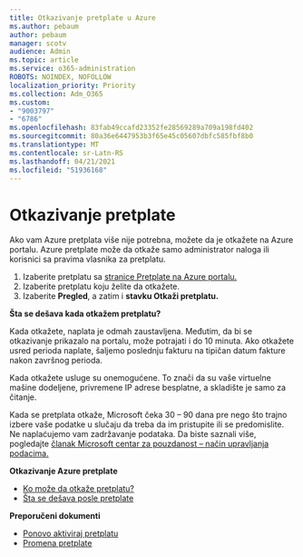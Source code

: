 ```yaml
---
title: Otkazivanje pretplate u Azure
ms.author: pebaum
author: pebaum
manager: scotv
audience: Admin
ms.topic: article
ms.service: o365-administration
ROBOTS: NOINDEX, NOFOLLOW
localization_priority: Priority
ms.collection: Adm_O365
ms.custom:
- "9003797"
- "6786"
ms.openlocfilehash: 83fab49ccafd23352fe28569289a709a198fd402
ms.sourcegitcommit: 80a36e6447953b3f65e45c05607dbfc585fbf8b0
ms.translationtype: MT
ms.contentlocale: sr-Latn-RS
ms.lasthandoff: 04/21/2021
ms.locfileid: "51936168"
---
```

# <a name="cancel-subscription"></a>Otkazivanje pretplate

Ako vam Azure pretplata više nije potrebna, možete da je otkažete na Azure portalu. Azure pretplate može da otkaže samo administrator naloga ili korisnici sa pravima vlasnika za pretplatu.

1. Izaberite pretplatu sa [stranice Pretplate na Azure portalu.](https://portal.azure.com/#blade/Microsoft_Azure_Billing/SubscriptionsBlade)
2. Izaberite pretplatu koju želite da otkažete.
3. Izaberite **Pregled**, a zatim i **stavku Otkaži pretplatu.**

**Šta se dešava kada otkažem pretplatu?**

Kada otkažete, naplata je odmah zaustavljena. Međutim, da bi se otkazivanje prikazalo na portalu, može potrajati i do 10 minuta. Ako otkažete usred perioda naplate, šaljemo poslednju fakturu na tipičan datum fakture nakon završnog perioda.

Kada otkažete usluge su onemogućene. To znači da su vaše virtuelne mašine dodeljene, privremene IP adrese besplatne, a skladište je samo za čitanje.

Kada se pretplata otkaže, Microsoft čeka 30 – 90 dana pre nego što trajno izbere vaše podatke u slučaju da treba da im pristupite ili se predomislite. Ne naplaćujemo vam zadržavanje podataka. Da biste saznali više, pogledajte [članak Microsoft centar za pouzdanost – način upravljanja podacima.](https://go.microsoft.com/fwLink/p/?LinkID=822930&clcid=0x409)

**Otkazivanje Azure pretplate**

- [Ko može da otkaže pretplatu?](https://docs.microsoft.com/azure/billing/billing-how-to-cancel-azure-subscription?WT.mc_id=Portal-Microsoft_Azure_Support#who-can-cancel-a-subscription)
- [Šta se dešava posle pretplate](https://docs.microsoft.com/azure/billing/billing-how-to-cancel-azure-subscription?WT.mc_id=Portal-Microsoft_Azure_Support#what-happens-after-i-cancel-my-subscription)

**Preporučeni dokumenti**

- [Ponovo aktiviraj pretplatu](https://docs.microsoft.com/azure/billing/billing-how-to-cancel-azure-subscription?WT.mc_id=Portal-Microsoft_Azure_Support#reactivate-subscription)
- [Promena pretplate](https://docs.microsoft.com/azure/billing/billing-how-to-switch-azure-offer?WT.mc_id=Portal-Microsoft_Azure_Support)